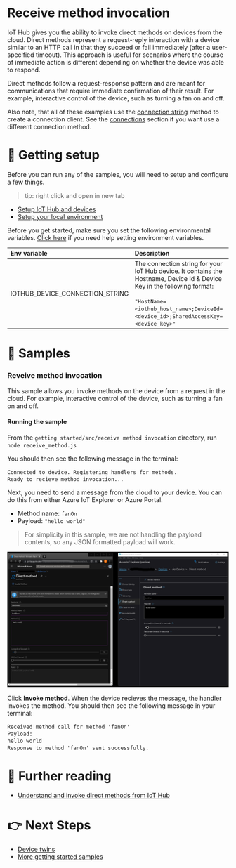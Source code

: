 # Receive method invocation

IoT Hub gives you the ability to invoke direct methods on devices from the cloud. Direct methods represent a request-reply interaction with a device similar to an HTTP call in that they succeed or fail immediately (after a user-specified timeout). This approach is useful for scenarios where the course of immediate action is different depending on whether the device was able to respond.

Direct methods follow a request-response pattern and are meant for communications that require immediate confirmation of their result. For example, interactive control of the device, such as turning a fan on and off.

Also note, that all of these examples use the [connection string](../connections/connection_string.js) method to create a connection client. See the [connections](../connections) section if you want use a different connection method.

# 🦉 Getting setup

Before you can run any of the samples, you will need to setup and configure a few things.

> tip: right click and open in new tab

- [Setup IoT Hub and devices](../../../../doc/device-samples/iot-hub-prerequisites.md)
- [Setup your local environment](../../../../doc/device-samples/dev-environment.md)

Before you get started, make sure you set the following environmental variables. [Click here](../../../../doc/device-samples/setting-env-variables.md) if you need help setting environment variables.

| Env variable                    | Description                                                                                                                                                                                                         |
| :------------------------------ | :------------------------------------------------------------------------------------------------------------------------------------------------------------------------------------------------------------------ |
| IOTHUB_DEVICE_CONNECTION_STRING | The connection string for your IoT Hub device. It contains the Hostname, Device Id & Device Key in the following format:<br/><br/>`"HostName=<iothub_host_name>;DeviceId=<device_id>;SharedAccessKey=<device_key>"` |

# 🌟 Samples

### Reveive method invocation

This sample allows you invoke methods on the device from a request in the cloud. For example, interactive control of the device, such as turning a fan on and off.

#### Running the sample

From the `getting started/src/receive method invocation` directory, run `node receive_method.js`

You should then see the following message in the terminal:

```text
Connected to device. Registering handlers for methods.
Ready to recieve method invocation...
```

Next, you need to send a message from the cloud to your device. You can do this from either Azure IoT Explorer or Azure Portal.

- Method name: `fanOn`
- Payload: `"hello world"`

> For simplicity in this sample, we are not handling the payload contents, so any JSON formatted payload will work.

![image showing device methods side by side](../../../../doc/device-samples/media/azure-portal-and-iot-explorer-direct-method.png)

Click **Invoke method**. When the device recieves the message, the handler invokes the method. You should then see the following message in your terminal:

```text
Received method call for method 'fanOn'
Payload:
hello world
Response to method 'fanOn' sent successfully.
```

# 📖 Further reading

- [Understand and invoke direct methods from IoT Hub](https://docs.microsoft.com/en-us/azure/iot-hub/iot-hub-devguide-direct-methods?WT.mc_id=Portal-Microsoft_Azure_IotHub)

# 👉 Next Steps

- [Device twins](../device%20twins)
- [More getting started samples](../../)
